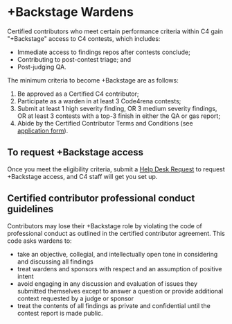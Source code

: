# +Backstage Wardens

Certified contributors who meet certain performance criteria within C4 gain "+Backstage" access to C4 contests, which includes:

- Immediate access to findings repos after contests conclude;
- Contributing to post-contest triage; and
- Post-judging QA.

The minimum criteria to become +Backstage are as follows: 

1. Be approved as a Certified C4 contributor;
1. Participate as a warden in at least 3 Code4rena contests;
2. Submit at least 1 high severity finding, OR 3 medium severity findings, OR at least 3 contests with a top-3 finish in either the QA or gas report;
4. Abide by the Certified Contributor Terms and Conditions (see [application form](https://code4rena.com/certified-contributor-application/)).

## To request +Backstage access

Once you meet the eligibility criteria, submit a [Help Desk Request](https://code4rena.com/help/) to request +Backstage access, and C4 staff will get you set up.

## Certified contributor professional conduct guidelines

Contributors may lose their +Backstage role by violating the code of professional conduct as outlined in the certified contributor agreement. This code asks wardens to:

- take an objective, collegial, and intellectually open tone in considering and discussing all findings
- treat wardens and sponsors with respect and an assumption of positive intent
- avoid engaging in any discussion and evaluation of issues they submitted themselves except to answer a question or provide additional context requested by a judge or sponsor
- treat the contents of all findings as private and confidential until the contest report is made public.
